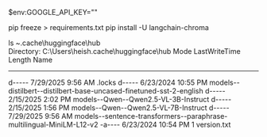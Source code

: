 $env:GOOGLE_API_KEY=""

pip freeze > requirements.txt
pip install -U langchain-chroma


 ls ~\.cache\huggingface\hub\
    Directory: C:\Users\heish\.cache\huggingface\hub
Mode                 LastWriteTime         Length Name
----                 -------------         ------ ----
d-----         7/29/2025   9:56 AM                .locks
d-----         6/23/2024  10:55 PM                models--distilbert--distilbert-base-uncased-finetuned-sst-2-english
d-----         2/15/2025   2:02 PM                models--Qwen--Qwen2.5-VL-3B-Instruct
d-----         2/15/2025   1:56 PM                models--Qwen--Qwen2.5-VL-7B-Instruct
d-----         7/29/2025   9:56 AM                models--sentence-transformers--paraphrase-multilingual-MiniLM-L12-v2
-a----         6/23/2024  10:54 PM              1 version.txt